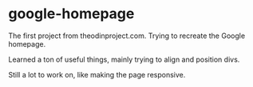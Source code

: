 # google-homepage
The first project from theodinproject.com. Trying to recreate the Google homepage.

Learned a ton of useful things, mainly trying to align and position divs. 

Still a lot to work on, like making the page responsive.
